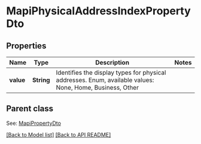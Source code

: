 
# MapiPhysicalAddressIndexPropertyDto
## Properties
Name | Type | Description | Notes
------------ | ------------- | ------------- | -------------
**value** | **String** | Identifies the display types for physical addresses. Enum, available values: None, Home, Business, Other | 


## Parent class

See: [MapiPropertyDto](MapiPropertyDto.md)

[[Back to Model list]](Models.md) [[Back to API README]](README.md)

